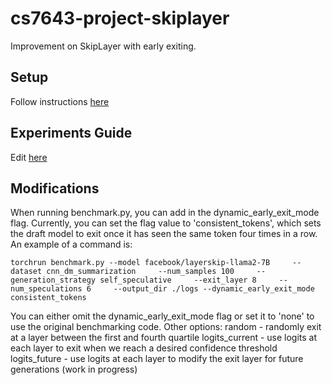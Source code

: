 # cs7643-project-skiplayer
Improvement on SkipLayer with early exiting.

## Setup
Follow instructions [here](https://piazza.com/class/m5k29i4gzsf4ab/post/484)

## Experiments Guide
Edit [here](https://docs.google.com/spreadsheets/d/1On8nT8upmKvkyMd5u0Jgk9Sxy3gStIQqFxJTxCfmsn8/edit?gid=0#gid=0)

## Modifications

When running benchmark.py, you can add in the dynamic_early_exit_mode flag. Currently, you can set the flag value to 'consistent_tokens', which sets the draft model to exit once it has seen the same token four times in a row. An example of a command is:

```
torchrun benchmark.py --model facebook/layerskip-llama2-7B     --dataset cnn_dm_summarization     --num_samples 100     --generation_strategy self_speculative     --exit_layer 8     --num_speculations 6     --output_dir ./logs --dynamic_early_exit_mode consistent_tokens
```

You can either omit the dynamic_early_exit_mode flag or set it to 'none' to use the original benchmarking code. Other options:
random - randomly exit at a layer between the first and fourth quartile
logits_current - use logits at each layer to exit when we reach a desired confidence threshold
logits_future - use logits at each layer to modify the exit layer for future generations (work in progress)